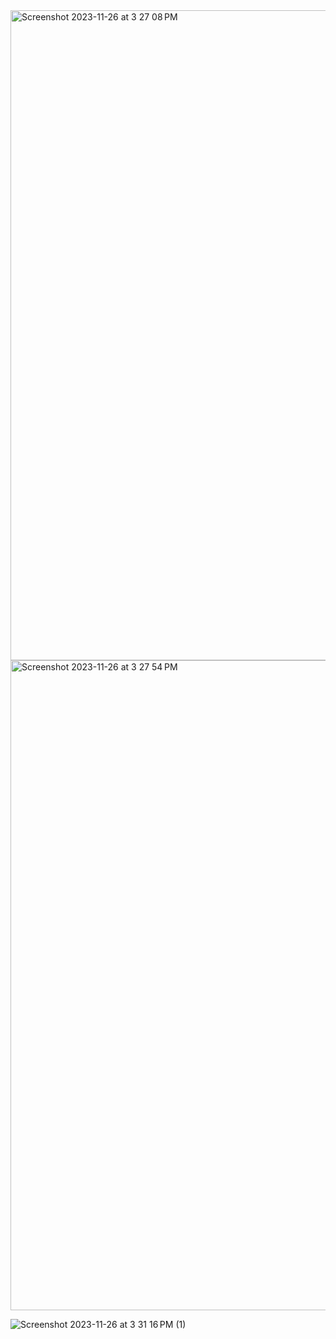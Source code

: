 
<img width="1040" alt="Screenshot 2023-11-26 at 3 27 08 PM" src="https://github.com/akshat-vv/hf-mail-composer/assets/125157752/90857fab-a319-4e39-8ea0-c84477270504">

<img width="1040" alt="Screenshot 2023-11-26 at 3 27 54 PM" src="https://github.com/akshat-vv/hf-mail-composer/assets/125157752/33609677-4549-4a8b-a27e-3702786acbc6">

![Screenshot 2023-11-26 at 3 31 16 PM (1)](https://github.com/akshat-vv/hf-mail-composer/assets/125157752/81b9cd89-adbb-4d18-8ac1-ddf272a988fe)
